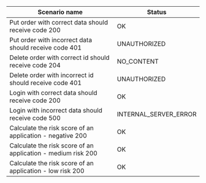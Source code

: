 
 | Scenario name                                                | Status                |
 |--------------------------------------------------------------|-----------------------|
 | Put order with correct data should receive code 200          | OK                    |
 | Put order with incorrect data should receive code 401        | UNAUTHORIZED          |
 | Delete order with correct id should receive code 204         | NO_CONTENT            |
 | Delete order with incorrect id should receive code 401       | UNAUTHORIZED          |
 | Login with correct data should receive code 200              | OK                    |
 | Login with incorrect data should receive code 500            | INTERNAL_SERVER_ERROR |
 | Calculate the risk score of an application - negative 200    | OK                    |
 | Calculate the risk score of an application - medium risk 200 | OK                    |
 | Calculate the risk score of an application - low risk 200    | OK                    |
